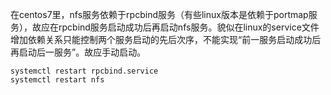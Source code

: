 在centos7里，nfs服务依赖于rpcbind服务（有些linux版本是依赖于portmap服务），故应在rpcbind服务启动成功后再启动nfs服务。貌似在linux的service文件增加依赖关系只能控制两个服务启动的先后次序，不能实现“前一服务启动成功后再启动后一服务”。故应手动启动。
```
systemctl restart rpcbind.service 
systemctl restart nfs
```